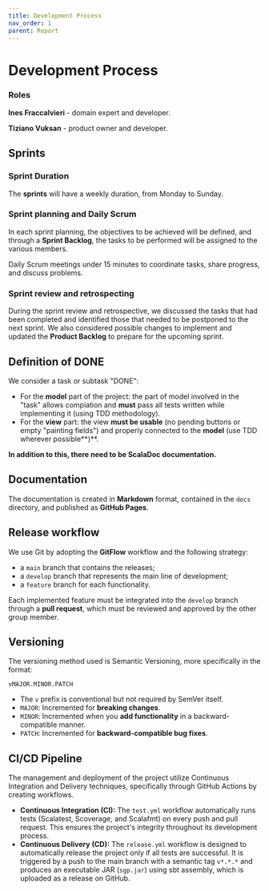 ```yaml
---
title: Development Process
nav_order: 1
parent: Report
---
```


# Development Process

### Roles

**Ines Fraccalvieri** - domain expert and developer.

**Tiziano Vuksan** - product owner and developer.

## Sprints
### Sprint Duration

The **sprints** will have a weekly duration, from Monday to Sunday.

### Sprint planning and Daily Scrum

In each sprint planning, the objectives to be achieved will be defined, and through a **Sprint Backlog**, the tasks to be performed will be assigned to the various members.

Daily Scrum meetings under 15 minutes to coordinate tasks, share progress, and discuss problems.

### Sprint review and retrospecting

During the sprint review and retrospective, we discussed the tasks that had been completed and identified those that needed to be postponed to the next sprint. We also considered possible changes to implement and updated the **Product Backlog** to prepare for the upcoming sprint.
## Definition of DONE

We consider a task or subtask "DONE":

*   For the **model** part of the project: the part of model involved in the "task" allows compiation and **must** pass all tests written while implementing it (using TDD methodology).
*   For the **view** part: the view **must be usable** (no pending buttons or empty "painting fields") and properly connected to the **model** (use TDD wherever possible**)**.

**In addition to this, there need to be ScalaDoc documentation.**

## Documentation

The documentation is created in **Markdown** format, contained in the `docs` directory, and published as **GitHub Pages**.

## Release workflow

We use Git by adopting the **GitFlow** workflow and the following strategy:

*   a `main` branch that contains the releases;
*   a `develop` branch that represents the main line of development;
*   a `feature` branch for each functionality.

Each implemented feature must be integrated into the `develop` branch through a **pull request**, which must be reviewed and approved by the other group member.

## Versioning

The versioning method used is Semantic Versioning, more specifically in the format:

`vMAJOR.MINOR.PATCH`

*   The `v` prefix is conventional but not required by SemVer itself.
*   `MAJOR`: Incremented for **breaking changes**.
*   `MINOR`: Incremented when you **add functionality** in a backward-compatible manner.
*   `PATCH`: Incremented for **backward-compatible bug fixes**.

  
## CI/CD Pipeline

The management and deployment of the project utilize Continuous Integration and Delivery techniques, specifically through GitHub Actions by creating workflows.

*   **Continuous Integration (CI):** The `test.yml` workflow automatically runs tests (Scalatest, Scoverage, and Scalafmt) on every push and pull request. This ensures the project's integrity throughout its development process.
*   **Continuous Delivery (CD):** The `release.yml` workflow is designed to automatically release the project only if all tests are successful. It is triggered by a push to the main branch with a semantic tag `v*.*.*` and produces an executable JAR (`sgp.jar`) using sbt assembly, which is uploaded as a release on GitHub.